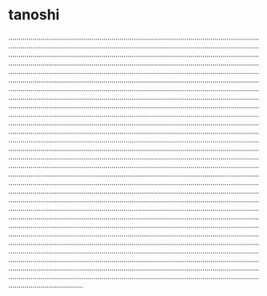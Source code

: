 # tanoshi
.................................................................................................................................................................................................................................................................................................................................................................................................................................................................................................................................................................................................................................................................................................................................................................................................................................................................................................................................................................................................................................................................................................................................................................................................................................................................................................................................................................................................................................................................................................................................................................................................................................................................................................................................................................................................................................................................................................................................................................................................................................................................................................................................................................................................................................................................................................................................................................................................................................................................................................................................................................................................................................................................................................................................................................................................................................................................................................................................................................................................................................................................................................................................................................................................................................................................................................................................................................................................................................................................................................................................................................................................................................................................................................................................................................................
